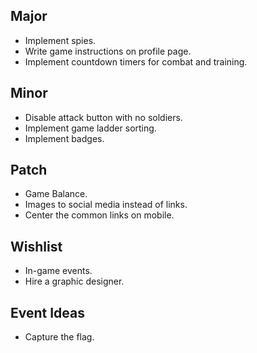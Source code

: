 Major
---

* Implement spies.
* Write game instructions on profile page.
* Implement countdown timers for combat and training.

Minor
---

* Disable attack button with no soldiers.
* Implement game ladder sorting.
* Implement badges.

Patch
---

* Game Balance.
* Images to social media instead of links.
* Center the common links on mobile.

Wishlist
---

* In-game events.
* Hire a graphic designer.

Event Ideas
---

* Capture the flag.
